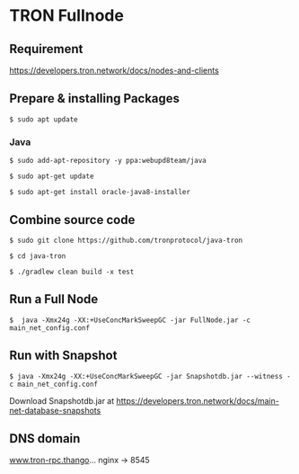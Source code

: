 # TRON Fullnode

## Requirement 

https://developers.tron.network/docs/nodes-and-clients

## Prepare & installing Packages

`$ sudo apt update`

### Java

`$ sudo add-apt-repository -y ppa:webupd8team/java`

`$ sudo apt-get update`

`$ sudo apt-get install oracle-java8-installer`

## Combine source code

`$ sudo git clone https://github.com/tronprotocol/java-tron`

`$ cd java-tron`

`$ ./gradlew clean build -x test`

## Run a Full Node
`$  java -Xmx24g -XX:+UseConcMarkSweepGC -jar FullNode.jar -c main_net_config.conf`

## Run with Snapshot

`$ java -Xmx24g -XX:+UseConcMarkSweepGC -jar Snapshotdb.jar --witness -c main_net_config.conf`

Download Snapshotdb.jar at https://developers.tron.network/docs/main-net-database-snapshots

## DNS domain

www.tron-rpc.thango... nginx -> 8545

